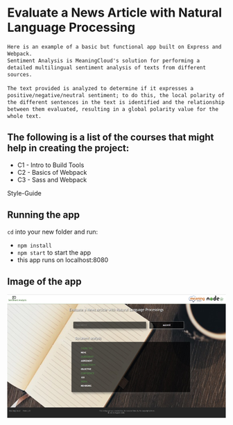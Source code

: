 # Evaluate a News Article with Natural Language Processing


    Here is an example of a basic but functional app built on Express and Webpack.
    Sentiment Analysis is MeaningCloud's solution for performing a detailed multilingual sentiment analysis of texts from different sources.

    The text provided is analyzed to determine if it expresses a positive/negative/neutral sentiment; to do this, the local polarity of the different sentences in the text is identified and the relationship between them evaluated, resulting in a global polarity value for the whole text.

## The following is a list of the courses that might help in creating the project:

- C1 - Intro to Build Tools
- C2 - Basics of Webpack
- C3 - Sass and Webpack

Style-Guide

## Running the app

`cd` into your new folder and run:
- ```npm install```
- ```npm start``` to start the app
- this app runs on localhost:8080 
## Image of the app
<img src="https://github.com/Diana-Szalai/Evaluate_news/blob/master/src/client/views/photos/project_image.jpg" width="549" height="285" />

